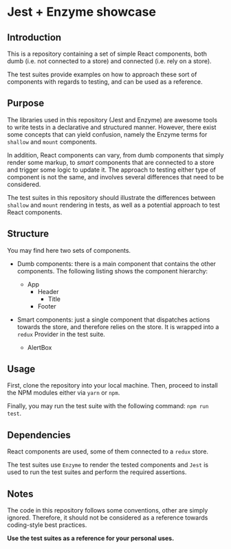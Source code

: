 # Jest + Enzyme showcase

## Introduction

This is a repository containing a set of simple React components, both dumb (i.e. not connected to a store) and connected (i.e. rely on a store).

The test suites provide examples on how to approach these sort of components with regards to testing, and can be used as a reference.

## Purpose

The libraries used in this repository (Jest and Enzyme) are awesome tools to write tests in a declarative and structured manner. However, there exist some concepts that can yield confusion, namely the Enzyme terms for `shallow` and `mount` components.

In addition, React components can vary, from dumb components that simply render some markup, to *smart* components that are connected to a store and trigger some logic to update it. The approach to testing either type of component is not the same, and involves several differences that need to be considered.

The test suites in this repository should illustrate the differences between `shallow` and `mount` rendering in tests, as well as a potential approach to test React components.

## Structure

You may find here two sets of components. 

- Dumb components: there is a main component that contains the other components. The following listing shows the component hierarchy:
  - App
    - Header
      - Title
    - Footer

- Smart components: just a single component that dispatches actions towards the store, and therefore relies on the store. It is wrapped into a `redux` Provider in the test suite.
  - AlertBox

## Usage

First, clone the repository into your local machine. Then, proceed to install the NPM modules either via `yarn` or `npm`.

Finally, you may run the test suite with the following command: `npm run test`.

## Dependencies

React components are used, some of them connected to a `redux` store.

The test suites use `Enzyme` to render the tested components and `Jest` is used to run the test suites and perform the required assertions.

## Notes

The code in this repository follows some conventions, other are simply ignored. Therefore, it should not be considered as a reference towards coding-style best practices.

**Use the test suites as a reference for your personal uses.**
